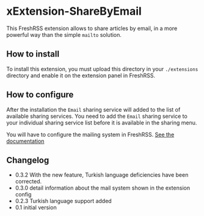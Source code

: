 # xExtension-ShareByEmail

This FreshRSS extension allows to share articles by email, in a more powerful way than the simple `mailto` solution.

## How to install

To install this extension, you must upload this directory in your `./extensions` directory and enable it on the extension panel in FreshRSS.

## How to configure

After the installation the `Email` sharing service will added to the list of available sharing services. You need to add the `Email` sharing service to your individual sharing service list before it is available in the sharing menu.

You will have to configure the mailing system in FreshRSS. [See the documentation](https://freshrss.github.io/FreshRSS/en/admins/05_Configuring_email_validation.html#configure-the-smtp-server)

## Changelog

- 0.3.2 With the new feature, Turkish language deficiencies have been corrected.
- 0.3.0 detail information about the mail system shown in the extension config
- 0.2.3 Turkish language support added
- 0.1 initial version
